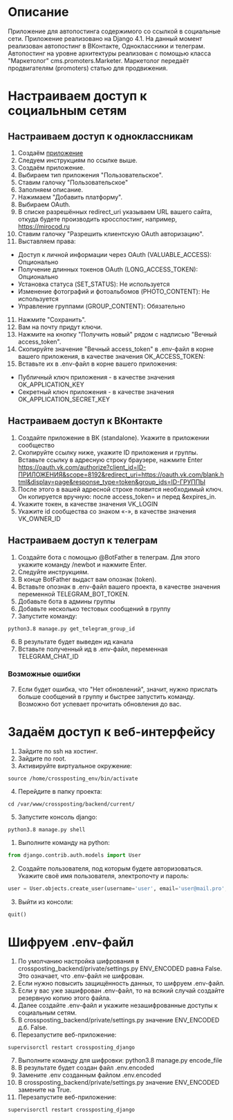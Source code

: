 # Описание

Приложение для автопостинга содержимого со ссылкой в социальные сети.
Приложение реализовано на Django 4.1.
На данный момент реализован автопостинг в ВКонтакте, Одноклассники и телеграм.
Автопостинг на уровне архитектуры реализован с помощью класса "Маркетолог" cms.promoters.Marketer.
Маркетолог передаёт продвигателям (promoters) статью для продвижения.

# Настраиваем доступ к социальным сетям

## Настраиваем доступ к одноклассникам

1. Создаём [приложение](https://apiok.ru/dev/app/create)
2. Следуем инструкциям по ссылке выше.
3. Создаём приложение.
4. Выбираем тип приложения "Пользовательское".
5. Ставим галочку "Пользовательское"
6. Заполняем описание.
7. Нажимаем "Добавить платформу".
8. Выбираем OAuth.
9. В списке разрешённых redirect_uri указываем URL вашего сайта, откуда будете производить кросспостинг,
   например, https://mirocod.ru
10. Ставим галочку "Разрешить клиентскую OAuth авторизацию".
11. Выставляем права:

* Доступ к личной информации через OAuth (VALUABLE_ACCESS): Опционально
* Получение длинных токенов OAuth (LONG_ACCESS_TOKEN): Опционально
* Установка статуса (SET_STATUS): Не используется
* Изменение фотографий и фотоальбомов (PHOTO_CONTENT): Не используется
* Управление группами (GROUP_CONTENT): Обязательно

11. Нажмите "Сохранить".
12. Вам на почту придут ключи.
13. Нажмите на кнопку "Получить новый" рядом с надписью "Вечный access_token".
14. Скопируйте значение "Вечный access_token" в .env-файл в корне вашего приложения, в качестве значения OK_ACCESS_TOKEN:
15. Вставьте их в .env-файл в корне вашего приложения:

* Публичный ключ приложения - в качестве значения OK_APPLICATION_KEY
* Секретный ключ приложения - в качестве значения OK_APPLICATION_SECRET_KEY

## Настраиваем доступ к ВКонтакте

1. Создайте приложение в ВК (standalone). Укажите в приложении сообщество
2. Скопируйте ссылку ниже, укажите ID приложения и группы. Вставьте ссылку в адресную строку браузере, нажмите Enter
   https://oauth.vk.com/authorize?client_id=ID-ПРИЛОЖЕНИЯ&scope=8192&redirect_uri=https://oauth.vk.com/blank.html&display=page&response_type=token&group_ids=ID-ГРУППЫ
3. После этого в вашей адресной строке появится необходимый ключ. Он копируется вручную: после access\_token= и перед &expires\_in.
4. Укажите токен, в качестве значения VK_LOGIN
5. Укажите id сообщества со знаком «-», в качестве значения VK_OWNER_ID

## Настраиваем доступ к телеграм

1. Создайте бота с помощью @BotFather в телеграм. Для этого укажите команду /newbot и нажмите Enter.
2. Следуйте инструкциям.
3. В конце BotFather выдаст вам опознак (token).
4. Вставьте опознак в .env-файл вашего проекта, в качестве значения переменной TELEGRAM_BOT_TOKEN.
5. Добавьте бота в админы группы
6. Добавьте несколько тестовых сообщений в группу
7. Запустите команду:

```
python3.8 manage.py get_telegram_group_id
```

6. В результате будет выведен ид канала
7. Вставьте полученный ид в .env-файл, переменная TELEGRAM_CHAT_ID

### Возможные ошибки

7. Если будет ошибка, что "Нет обновлений", значит, нужно прислать больше сообщений в группу и быстрее запустить команду.
   Возможно бот успевает прочитать обновления до вас.

# Задаём доступ к веб-интерфейсу

1. Зайдите по ssh на хостинг.
2. Зайдите по root.
3. Активируйте виртуальное окружение:

```shell
source /home/crossposting_env/bin/activate
```

4. Перейдите в папку проекта:

```shell
cd /var/www/crossposting/backend/current/
```

5. Запустите консоль django:

```shell
python3.8 manage.py shell
```

1. Выполните команду на python:

```python
from django.contrib.auth.models import User
```

2. Создайте пользователя, под которым будете авторизоваться. Укажите своё имя пользователя, электропочту и пароль:

```python
user = User.objects.create_user(username='user', email='user@mail.pro', password='123123123')
```

3. Выйти из консоли:

```python
quit()
```

# Шифруем .env-файл

1. По умолчанию настройка шифрования в crossposting_backend/private/settings.py ENV_ENCODED равна False. Это означает,
   что .env-файл не шифрован.
2. Если нужно повысить защищённость данных, то шифруем .env-файл.
3. Если у вас уже зашифрован .env-файл, то на всякий случай создайте резервную копию этого файла.
4. Далее создайте .env-файл и укажите незашифрованные доступы к социальным сетям.
5. В crossposting_backend/private/settings.py значение ENV_ENCODED д.б. False.
6. Перезапустите веб-приложение:

```shell
supervisorctl restart crossposting_django
```

7. Выполните команду для шифровки:
   python3.8 manage.py encode_file
8. В результате будет создан файл .env.encoded
9. Замените .env созданным файлом .env.encoded
10. В crossposting_backend/private/settings.py значение ENV_ENCODED замените на True.
11. Перезапустите веб-приложение:

```shell
supervisorctl restart crossposting_django
```
